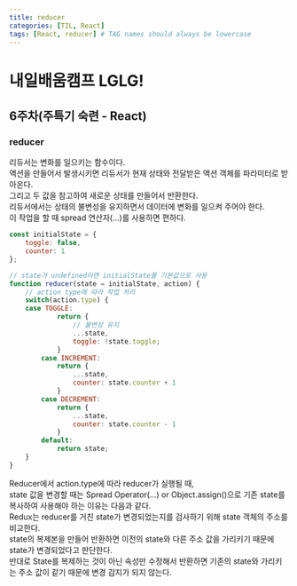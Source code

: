 ```yaml
---
title: reducer
categories: [TIL, React]
tags: [React, reducer] # TAG names should always be lowercase
---
```


# 내일배움캠프 LGLG!

## 6주차(주특기 숙련 - React)

### **reducer**
리듀서는 변화를 일으키는 함수이다.<br>
액션을 만들어서 발생시키면 리듀서가 현재 상태와 전달받은 액션 객체를 파라미터로 받아온다.<br>
그리고 두 값을 참고하여 새로운 상태를 만들어서 반환한다.<br>
리듀서에서는 상태의 불변성을 유지하면서 데이터에 변화를 일으켜 주어야 한다.<br>
이 작업을 할 때 spread 연산자(...)를 사용하면 편하다.

```js
const initialState = {
	toggle: false,
    counter: 1
};

// state가 undefined이면 initialState를 기본값으로 사용
function reducer(state = initialState, action) {
    // action type에 따라 작업 처리
    switch(action.type) {
  	case TOGGLE:
        	return {
                // 불변성 유지
            	...state, 
                toggle: !state.toggle;
            }
    	case INCREMENT:
        	return {
            	...state,
            	counter: state.counter + 1
            }
        case DECREMENT:
        	return {
            	...state,
                counter: state.counter - 1
            }
        default:
        	return state;
    }
}
```
Reducer에서 action.type에 따라 reducer가 실행될 때,<br>
state 값을 변경할 때는 Spread Operator(...) or Object.assign()으로 기존 state를 복사하여 사용해야 하는 이유는 다음과 같다.<br>
Redux는 reducer를 거친 state가 변경되었는지를 검사하기 위해 state 객체의 주소를 비교한다.<br>
state의 복제본을 만들어 반환하면 이전의 state와 다른 주소 값을 가리키기 때문에 state가 변경되었다고 판단한다.<br>
반대로 State를 복제하는 것이 아닌 속성만 수정해서 반환하면 기존의 state와 가리키는 주소 값이 같기 때문에 변경 감지가 되지 않는다.
